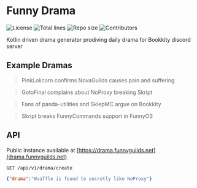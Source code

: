 # Funny Drama

![License](https://img.shields.io/github/license/FunnyGuilds\funnydrama)
![Total lines](https://img.shields.io/tokei/lines/github/FunnyGuilds\funnydrama)
![Repo size](https://img.shields.io/github/repo-size/FunnyGuilds\funnydrama)
![Contributors](https://img.shields.io/github/contributors/FunnyGuilds\funnydrama)

Kotlin driven drama generator prodiving daily drama for Bookkity discord server

## Example Dramas

> PinkLolicorn confirms NovaGuilds causes pain and suffering

> GotoFinal complains about NoProxy breaking Skript

> Fans of panda-utilities and SklepMC argue on Bookkity

> Skript breaks FunnyCommands support in FunnyOS

## API

Public instance available at [https://drama.funnyguilds.net](drama.funnyguilds.net)

`GET /api/v1/drama/create`
```json
{"drama":"Wvaffle is found to secretly like NoProxy"}
```
